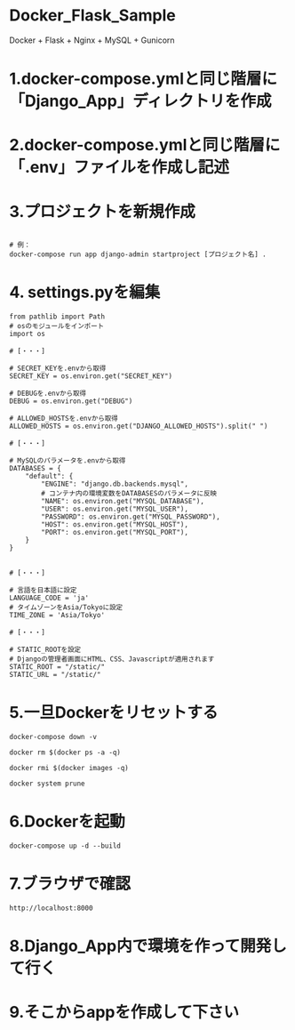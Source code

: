 # Docker_Flask_Sample
Docker + Flask + Nginx + MySQL + Gunicorn


# 1.docker-compose.ymlと同じ階層に「Django_App」ディレクトリを作成
# 2.docker-compose.ymlと同じ階層に「.env」ファイルを作成し記述

# 3.プロジェクトを新規作成
```

# 例：
docker-compose run app django-admin startproject [プロジェクト名] .
```



# 4. settings.pyを編集
```
from pathlib import Path
# osのモジュールをインポート
import os

# [・・・]

# SECRET_KEYを.envから取得
SECRET_KEY = os.environ.get("SECRET_KEY")

# DEBUGを.envから取得
DEBUG = os.environ.get("DEBUG")

# ALLOWED_HOSTSを.envから取得
ALLOWED_HOSTS = os.environ.get("DJANGO_ALLOWED_HOSTS").split(" ")

# [・・・]

# MySQLのパラメータを.envから取得
DATABASES = {
    "default": {
        "ENGINE": "django.db.backends.mysql",
        # コンテナ内の環境変数をDATABASESのパラメータに反映
        "NAME": os.environ.get("MYSQL_DATABASE"),
        "USER": os.environ.get("MYSQL_USER"),
        "PASSWORD": os.environ.get("MYSQL_PASSWORD"),
        "HOST": os.environ.get("MYSQL_HOST"),
        "PORT": os.environ.get("MYSQL_PORT"),
    }
}


# [・・・]

# 言語を日本語に設定
LANGUAGE_CODE = 'ja'
# タイムゾーンをAsia/Tokyoに設定
TIME_ZONE = 'Asia/Tokyo'

# [・・・]

# STATIC_ROOTを設定
# Djangoの管理者画面にHTML、CSS、Javascriptが適用されます
STATIC_ROOT = "/static/"
STATIC_URL = "/static/"
```


# 5.一旦Dockerをリセットする
```
docker-compose down -v

docker rm $(docker ps -a -q)

docker rmi $(docker images -q)

docker system prune
```

# 6.Dockerを起動
```
docker-compose up -d --build
```

# 7.ブラウザで確認
```
http://localhost:8000
```

# 8.Django_App内で環境を作って開発して行く
# 9.そこからappを作成して下さい